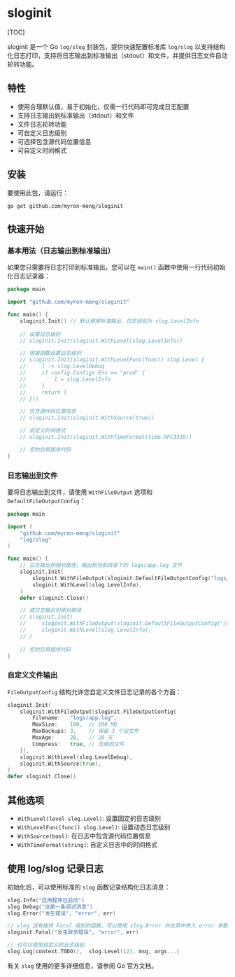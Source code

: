 # sloginit

[TOC]

sloginit 是一个 Go `log/slog` 封装包，提供快速配置标准库 `log/slog` 以支持结构化日志打印，支持将日志输出到标准输出（stdout）和文件，并提供日志文件自动轮转功能。

## 特性

- 使用合理默认值，易于初始化，仅需一行代码即可完成日志配置
- 支持日志输出到标准输出（stdout）和文件
- 文件日志轮转功能
- 可自定义日志级别
- 可选择包含源代码位置信息
- 可自定义时间格式

## 安装

要使用此包，请运行：

```
go get github.com/myron-meng/sloginit
```

## 快速开始

### 基本用法（日志输出到标准输出）

如果您只需要将日志打印到标准输出，您可以在 `main()` 函数中使用一行代码初始化日志记录器：

```go
package main

import "github.com/myron-meng/sloginit"

func main() {
    sloginit.Init() // 默认使用标准输出、日志级别为 slog.LevelInfo
    
    // 设置日志级别
    // sloginit.Init(sloginit.WithLevel(slog.LevelInfo))

    // 根据函数设置日志级别
    // sloginit.Init(sloginit.WithLevelFunc(func() slog.Level {
    //     l := slog.LevelDebug
    //     if config.Configs.Env == "prod" {
    //         l = slog.LevelInfo
    //     }
    //     return l
    // }))

    // 包含源代码位置信息
    // sloginit.Init(sloginit.WithSource(true))

    // 自定义时间格式
    // sloginit.Init(sloginit.WithTimeFormat(time.RFC3339))

    // 您的应用程序代码
}
```

### 日志输出到文件

要将日志输出到文件，请使用 `WithFileOutput` 选项和 `DefaultFileOutputConfig`：

```go
package main

import (
    "github.com/myron-meng/sloginit"
    "log/slog"
)

func main() {
    // 日志输出到相对路径，输出到当前目录下的 logs/app.log 文件
    sloginit.Init(
        sloginit.WithFileOutput(sloginit.DefaultFileOutputConfig("logs/app.log")),
        sloginit.WithLevel(slog.LevelInfo),
    )
	defer sloginit.Close()

    // 或日志输出到绝对路径
    // sloginit.Init(
    //     sloginit.WithFileOutput(sloginit.DefaultFileOutputConfig("/var/logs/myapp/app.log")),
    //     sloginit.WithLevel(slog.LevelInfo),
    // )
    
    // 您的应用程序代码
}
```

### 自定义文件输出

`FileOutputConfig` 结构允许您自定义文件日志记录的各个方面：

```go
sloginit.Init(
    sloginit.WithFileOutput(sloginit.FileOutputConfig{
        Filename:   "logs/app.log",
        MaxSize:    100,  // 100 MB
        MaxBackups: 3,    // 保留 3 个旧文件
        MaxAge:     28,   // 28 天
        Compress:   true, // 压缩旧文件
    }),
    sloginit.WithLevel(slog.LevelDebug),
    sloginit.WithSource(true),
)
defer sloginit.Close()
```

## 其他选项

- `WithLevel(level slog.Level)`: 设置固定的日志级别
- `WithLevelFunc(func() slog.Level)`: 设置动态日志级别
- `WithSource(bool)`: 在日志中包含源代码位置信息
- `WithTimeFormat(string)`: 自定义日志中的时间格式

## 使用 log/slog 记录日志

初始化后，可以使用标准的 `slog` 函数记录结构化日志消息：

```go
slog.Info("应用程序已启动")
slog.Debug("这是一条调试消息")
slog.Error("发生错误", "error", err)

// slog 没有提供 Fatal 级别的函数，可以使用 slog.Error 并在其中传入 error 参数
sloginit.Fatal("发生致命错误", "error", err)

// 也可以使用自定义的日志级别
slog.Log(context.TODO(),  slog.Level(12), msg, args...)
```

有关 `slog` 使用的更多详细信息，请参阅 Go 官方文档。